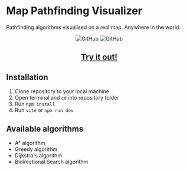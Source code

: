 <h1>Map Pathfinding Visualizer</h1>
<p>Pathfinding algorithms visualized on a real map. Anywhere in the world.</p>

<p align="center">
  <img alt="GitHub" src="https://img.shields.io/github/license/honzaap/Pathfinding"/>
  <img alt="GitHub" src="https://img.shields.io/github/stars/honzaap/Pathfinding"/>
</p>

<h2 align="center">
    <a href="https://honzaap.github.io/Pathfinding">
        <b>Try it out!</b>
    </a>
</h2>




## Installation
1. Clone repository to your local machine
2. Open terminal and `cd` into repository folder
3. Run `npm install`
4. Run `vite` or `npm run dev`

## Available algorithms 
- A* algorithm
- Greedy algorithm
- Dijkstra's algorithm
- Bidirectional Search algorithm
